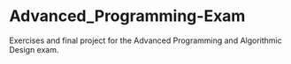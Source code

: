 # Advanced_Programming-Exam
Exercises and final project for the Advanced Programming and Algorithmic Design exam.
